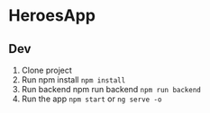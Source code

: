 # HeroesApp

## Dev

1. Clone project
2. Run npm install  ```npm install```
3. Run backend npm run backend ```npm run backend```
4. Run the app ```npm start``` or ```ng serve -o```